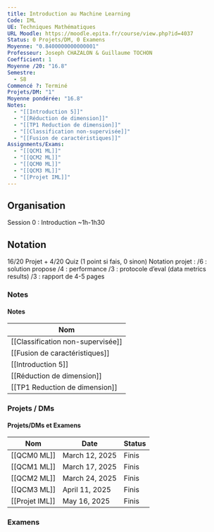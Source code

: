 ```yaml
---
title: Introduction au Machine Learning
Code: IML
UE: Techniques Mathématiques
URL Moodle: https://moodle.epita.fr/course/view.php?id=4037
Status: 0 Projets/DM, 0 Examens
Moyenne: "0.8400000000000001"
Professeur: Joseph CHAZALON & Guillaume TOCHON
Coefficient: 1
Moyenne /20: "16.8"
Semestre:
  - S8
Commencé ?: Terminé
Projets/DM: "1"
Moyenne pondérée: "16.8"
Notes:
  - "[[Introduction 5]]"
  - "[[Réduction de dimension]]"
  - "[[TP1 Reduction de dimension]]"
  - "[[Classification non-supervisée]]"
  - "[[Fusion de caractéristiques]]"
Assignments/Exams:
  - "[[QCM1 ML]]"
  - "[[QCM2 ML]]"
  - "[[QCM0 ML]]"
  - "[[QCM3 ML]]"
  - "[[Projet IML]]"
---
```

## Organisation
Session 0 : Introduction ~1h-1h30
## Notation
16/20 Projet + 4/20 Quiz (1 point si fais, 0 sinon)
Notation projet :
/6 : solution propose
/4 : performance
/3 : protocole d’eval (data metrics results)
/3 : rapport de 4-5 pages
  
### Notes
#### Notes
|Nom|
|---|
|[[Classification non-supervisée]]|
|[[Fusion de caractéristiques]]|
|[[Introduction 5]]|
|[[Réduction de dimension]]|
|[[TP1 Reduction de dimension]]|
  
  
### Projets / DMs
#### Projets/DMs et Examens
|Nom|Date|Status|
|---|---|---|
|[[QCM0 ML]]|March 12, 2025|Finis|
|[[QCM1 ML]]|March 17, 2025|Finis|
|[[QCM2 ML]]|March 24, 2025|Finis|
|[[QCM3 ML]]|April 11, 2025|Finis|
|[[Projet IML]]|May 16, 2025|Finis|
  
  
  
  
### Examens